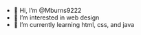 - 👋 Hi, I’m @Mburns9222
- 👀 I’m interested in web design
- 🌱 I’m currently learning html, css, and java

<!---
Mburns9222/Mburns9222 is a ✨ special ✨ repository because its `README.md` (this file) appears on your GitHub profile.
You can click the Preview link to take a look at your changes.
--->
